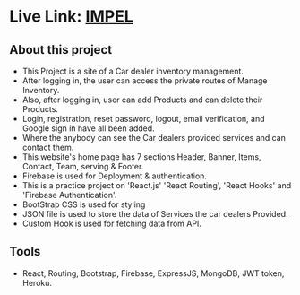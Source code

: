 # Live Link: [IMPEL](https://eleventh-assignment-5e03e.web.app)

## About this project
* This Project is a site of a Car dealer inventory management.
* After logging in, the user can access the private routes of Manage Inventory.
* Also, after logging in, user can add Products and can delete their Products.
* Login, registration, reset password, logout, email verification, and Google sign in have all been added.
* Where the anybody can see the Car dealers provided services and can contact them.
* This website's home page has 7 sections Header, Banner, Items, Contact, Team, serving & Footer.
* Firebase is used for Deployment & authentication.
* This is a practice project on 'React.js' 'React Routing', 'React Hooks' and 'Firebase Authentication'.
* BootStrap CSS is used for styling
* JSON file is used to store the data of Services the car dealers Provided.
* Custom Hook is used for fetching data from API.

## Tools
* React, Routing, Bootstrap, Firebase, ExpressJS, MongoDB, JWT token, Heroku.
